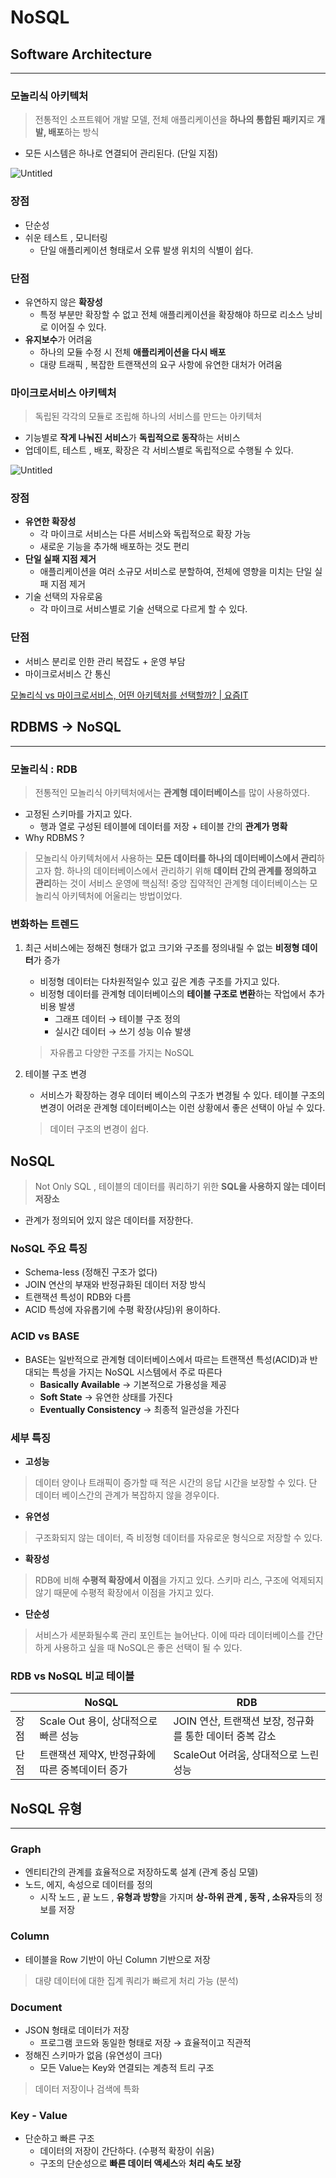 # NoSQL

## Software Architecture

---

### 모놀리식 아키텍처

> 전통적인 소프트웨어 개발 모델, 전체 애플리케이션을 **하나의 통합된 패키지**로 **개발, 배포**하는 방식
>
- 모든 시스템은 하나로 연결되어 관리된다. (단일 지점)

![Untitled](NoSQL%205467901549314002b6c3e0bcc9085069/Untitled.png)

### 장점

- 단순성
- 쉬운 테스트 , 모니터링
    - 단일 애플리케이션 형태로서 오류 발생 위치의 식별이 쉽다.

### 단점

- 유연하지 않은 **확장성**
    - 특정 부분만 확장할 수 없고 전체 애플리케이션을 확장해야 하므로 리소스 낭비로 이어질 수 있다.
- **유지보수**가 어려움
    - 하나의 모듈 수정 시 전체 **애플리케이션을 다시 배포**
    - 대량 트래픽 , 복잡한 트랜잭션의 요구 사항에 유연한 대처가 어려움

### 마이크로서비스 아키텍처

> 독립된 각각의 모듈로 조립해 하나의 서비스를 만드는 아키텍처
>
- 기능별로 **작게 나눠진 서비스**가 **독립적으로 동작**하는 서비스
- 업데이트, 테스트 , 배포, 확장은 각 서비스별로 독립적으로 수행될 수 있다.

![Untitled](NoSQL%205467901549314002b6c3e0bcc9085069/Untitled%201.png)

### 장점

- **유연한 확장성**
    - 각 마이크로 서비스는 다른 서비스와 독립적으로 확장 가능
    - 새로운 기능을 추가해 배포하는 것도 편리
- **단일 실패 지점 제거**
    - 애플리케이션을 여러 소규모 서비스로 분할하여, 전체에 영향을 미치는 단일 실패 지점 제거
- 기술 선택의 자유로움
    - 각 마이크로 서비스별로 기술 선택으로 다르게 할 수 있다.

### 단점

- 서비스 분리로 인한 관리 복잡도 + 운영 부담
- 마이크로서비스 간 통신

[모놀리식 vs 마이크로서비스, 어떤 아키텍처를 선택할까? | 요즘IT](https://yozm.wishket.com/magazine/detail/1813/)

## RDBMS → NoSQL

---

### 모놀리식 : RDB

> 전통적인 모놀리식 아키텍처에서는 **관계형 데이터베이스**를 많이 사용하였다.
>
- 고정된 스키마를 가지고 있다.
    - 행과 열로 구성된 테이블에 데이터를 저장 + 테이블 간의 **관계가 명확**
- Why RDBMS ?

> 모놀리식 아키텍처에서 사용하는 **모든 데이터를 하나의 데이터베이스에서 관리**하고자 함.
하나의 데이터베이스에서 관리하기 위해 **데이터 간의 관계를 정의하고 관리**하는 것이 서비스 운영에 핵심적!
중앙 집약적인 관계형 데이터베이스는 모놀리식 아키텍처에 어울리는 방법이었다.
>

### 변화하는 트렌드

1. 최근 서비스에는 정해진 형태가 없고 크기와 구조를 정의내릴 수 없는 **비정형 데이터**가 증가
    - 비정형 데이터는 다차원적일수 있고 깊은 계층 구조를 가지고 있다.
    - 비정형 데이터를 관계형 데이터베이스의 **테이블 구조로 변환**하는 작업에서 추가 비용 발생
        - 그래프 데이터 → 테이블 구조 정의
        - 실시간 데이터 → 쓰기 성능 이슈 발생

   > 자유롭고 다양한 구조를 가지는 NoSQL
>
2. 테이블 구조 변경
    - 서비스가 확장하는 경우 데이터 베이스의 구조가 변경될 수 있다. 테이블 구조의 변경이 어려운 관계형 데이터베이스는 이런 상황에서 좋은 선택이 아닐 수 있다.

   > 데이터 구조의 변경이 쉽다.
>

## NoSQL

> Not Only SQL , 테이블의 데이터를 쿼리하기 위한 **SQL을 사용하지 않는 데이터 저장소**
>
- 관계가 정의되어 있지 않은 데이터를 저장한다.

### NoSQL 주요 특징

- Schema-less (정해진 구조가 없다)
- JOIN 연산의 부재와 반정규화된 데이터 저장 방식
- 트랜잭션 특성이 RDB와 다름
- ACID 특성에 자유롭기에 수평 확장(샤딩)위 용이하다.

### ACID vs BASE

- BASE는 일반적으로 관계형 데이터베이스에서 따르는 트랜잭션 특성(ACID)과 반대되는 특성을 가지는 NoSQL 시스템에서 주로 따른다
    - **Basically Available** → 기본적으로 가용성을 제공
    - **Soft State** → 유연한 상태를 가진다
    - **Eventually Consistency** → 최종적 일관성을 가진다

### 세부 특징

- **고성능**

> 데이터 양이나 트래픽이 증가할 때 적은 시간의 응답 시간을 보장할 수 있다. 단 데이터 베이스간의 관계가 복잡하지 않을 경우이다.
>
- **유연성**

> 구조화되지 않는 데이터, 즉 비정형 데이터를 자유로운 형식으로 저장할 수 있다.
>
- **확장성**

> RDB에 비해 **수평적 확장에서 이점**을 가지고 있다. 스키마 리스, 구조에 억제되지 않기 때문에 수평적 확장에서 이점을 가지고 있다.
>
- **단순성**

> 서비스가 세분화될수록 관리 포인트는 늘어난다. 이에 따라 데이터베이스를 간단하게 사용하고 싶을 때 NoSQL은 좋은 선택이 될 수 있다.
>

### **RDB vs NoSQL 비교 테이블**

|  | NoSQL | RDB |
| --- | --- | --- |
| 장점 | Scale Out 용이, 상대적으로 빠른 성능 | JOIN 연산, 트랜잭션 보장, 정규화를 통한 데이터 중복 감소 |
| 단점 | 트랜잭션 제약X, 반정규화에 따른 중복데이터 증가 | ScaleOut 어려움, 상대적으로 느린 성능 |

## NoSQL 유형

---

### Graph

- 엔티티간의 관계를 효율적으로 저장하도록 설계 (관계 중심 모델)
- 노드, 에지, 속성으로 데이터를 정의
    - 시작 노드 , 끝 노드 , **유형과 방향**을 가지며 **상-하위 관계 , 동작 , 소유자**등의 정보를 저장

### Column

- 테이블을 Row 기반이 아닌 Column 기반으로 저장

> 대량 데이터에 대한 집계 쿼리가 빠르게 처리 가능 (분석)
>

### Document

- JSON 형태로 데이터가 저장
    - 프로그램 코드와 동일한 형태로 저장 → 효율적이고 직관적
- 정해진 스키마가 없음 (유연성이 크다)
    - 모든 Value는 Key와 연결되는 계층적 트리 구조

> 데이터 저장이나 검색에 특화
>

### Key - Value

- 단순하고 빠른 구조
    - 데이터의 저장이 간단하다. (수평적 확장이 쉬움)
    - 구조의 단순성으로 **빠른 데이터 액세스**와 **처리 속도 보장**
